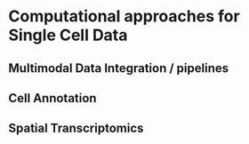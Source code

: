 # Computational approaches for Single Cell Data

## Multimodal Data Integration / pipelines






## Cell Annotation








## Spatial Transcriptomics









